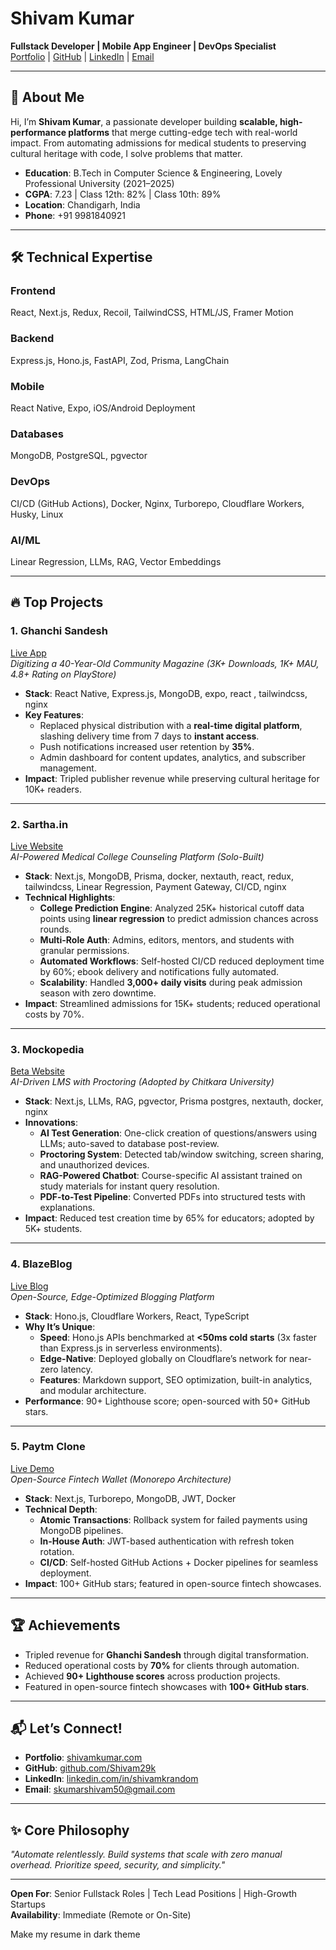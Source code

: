 # Shivam Kumar  
**Fullstack Developer | Mobile App Engineer | DevOps Specialist**  
[Portfolio](https://shivamkrandom.me) | [GitHub](https://github.com/Shivam29k) | [LinkedIn](https://linkedin.com/in/shivamkrandom) | [Email](mailto:skumarshivam50@gmail.com)  

---

## 🚀 About Me  
Hi, I’m **Shivam Kumar**, a passionate developer building **scalable, high-performance platforms** that merge cutting-edge tech with real-world impact. From automating admissions for medical students to preserving cultural heritage with code, I solve problems that matter.  

- **Education**: B.Tech in Computer Science & Engineering, Lovely Professional University (2021–2025)  
- **CGPA**: 7.23 | Class 12th: 82% | Class 10th: 89%  
- **Location**: Chandigarh, India  
- **Phone**: +91 9981840921  

---

## 🛠️ Technical Expertise  
### **Frontend**  
React, Next.js, Redux, Recoil, TailwindCSS, HTML/JS, Framer Motion  

### **Backend**  
Express.js, Hono.js, FastAPI, Zod, Prisma, LangChain  

### **Mobile**  
React Native, Expo, iOS/Android Deployment  

### **Databases**  
MongoDB, PostgreSQL, pgvector  

### **DevOps**  
CI/CD (GitHub Actions), Docker, Nginx, Turborepo, Cloudflare Workers, Husky, Linux  

### **AI/ML**  
Linear Regression, LLMs, RAG, Vector Embeddings  

---

## 🔥 Top Projects  

### **1. Ghanchi Sandesh**  
[Live App](https://app.ghanchisandesh.live)  
*Digitizing a 40-Year-Old Community Magazine (3K+ Downloads, 1K+ MAU, 4.8+ Rating on PlayStore)*  
- **Stack**: React Native, Express.js, MongoDB, expo, react , tailwindcss, nginx 
- **Key Features**:  
  - Replaced physical distribution with a **real-time digital platform**, slashing delivery time from 7 days to **instant access**.  
  - Push notifications increased user retention by **35%**.  
  - Admin dashboard for content updates, analytics, and subscriber management.  
- **Impact**: Tripled publisher revenue while preserving cultural heritage for 10K+ readers.  

---

### **2. Sartha.in**  
[Live Website](https://sartha.in)  
*AI-Powered Medical College Counseling Platform (Solo-Built)*  
- **Stack**: Next.js, MongoDB, Prisma, docker, nextauth, react, redux, tailwindcss, Linear Regression, Payment Gateway, CI/CD, nginx  
- **Technical Highlights**:  
  - **College Prediction Engine**: Analyzed 25K+ historical cutoff data points using **linear regression** to predict admission chances across rounds.  
  - **Multi-Role Auth**: Admins, editors, mentors, and students with granular permissions.  
  - **Automated Workflows**: Self-hosted CI/CD reduced deployment time by 60%; ebook delivery and notifications fully automated.  
  - **Scalability**: Handled **3,000+ daily visits** during peak admission season with zero downtime.  
- **Impact**: Streamlined admissions for 15K+ students; reduced operational costs by 70%.  

---

### **3. Mockopedia**  
[Beta Website](https://dev.mockopedia.com)  
*AI-Driven LMS with Proctoring (Adopted by Chitkara University)*  
- **Stack**: Next.js, LLMs, RAG, pgvector, Prisma postgres, nextauth, docker, nginx  
- **Innovations**:  
  - **AI Test Generation**: One-click creation of questions/answers using LLMs; auto-saved to database post-review.  
  - **Proctoring System**: Detected tab/window switching, screen sharing, and unauthorized devices.  
  - **RAG-Powered Chatbot**: Course-specific AI assistant trained on study materials for instant query resolution.  
  - **PDF-to-Test Pipeline**: Converted PDFs into structured tests with explanations.  
- **Impact**: Reduced test creation time by 65% for educators; adopted by 5K+ students.  

---

### **4. BlazeBlog**  
[Live Blog](https://blog.shivamkrandom.me)  
*Open-Source, Edge-Optimized Blogging Platform*  
- **Stack**: Hono.js, Cloudflare Workers, React, TypeScript  
- **Why It’s Unique**:  
  - **Speed**: Hono.js APIs benchmarked at **<50ms cold starts** (3x faster than Express.js in serverless environments).  
  - **Edge-Native**: Deployed globally on Cloudflare’s network for near-zero latency.  
  - **Features**: Markdown support, SEO optimization, built-in analytics, and modular architecture.  
- **Performance**: 90+ Lighthouse score; open-sourced with 50+ GitHub stars.  

---

### **5. Paytm Clone**  
[Live Demo](https://paytm.shivamkrandom.me)  
*Open-Source Fintech Wallet (Monorepo Architecture)*  
- **Stack**: Next.js, Turborepo, MongoDB, JWT, Docker  
- **Technical Depth**:  
  - **Atomic Transactions**: Rollback system for failed payments using MongoDB pipelines.  
  - **In-House Auth**: JWT-based authentication with refresh token rotation.  
  - **CI/CD**: Self-hosted GitHub Actions + Docker pipelines for seamless deployment.  
- **Impact**: 100+ GitHub stars; featured in open-source fintech showcases.  

---

## 🏆 Achievements  
- Tripled revenue for **Ghanchi Sandesh** through digital transformation.  
- Reduced operational costs by **70%** for clients through automation.  
- Achieved **90+ Lighthouse scores** across production projects.  
- Featured in open-source fintech showcases with **100+ GitHub stars**.  

---

## 📬 Let’s Connect!  
- **Portfolio**: [shivamkumar.com](https://shivamkrandom.me)  
- **GitHub**: [github.com/Shivam29k](https://github.com/Shivam29k)  
- **LinkedIn**: [linkedin.com/in/shivamkrandom](https://www.linkedin.com/in/shivamkrandom/)  
- **Email**: [skumarshivam50@gmail.com](mailto:skumarshivam50@gmail.com)  

---

## ✨ Core Philosophy  
*"Automate relentlessly. Build systems that scale with zero manual overhead. Prioritize speed, security, and simplicity."*  

---

**Open For**: Senior Fullstack Roles | Tech Lead Positions | High-Growth Startups  
**Availability**: Immediate (Remote or On-Site)  


Make my resume in dark theme 